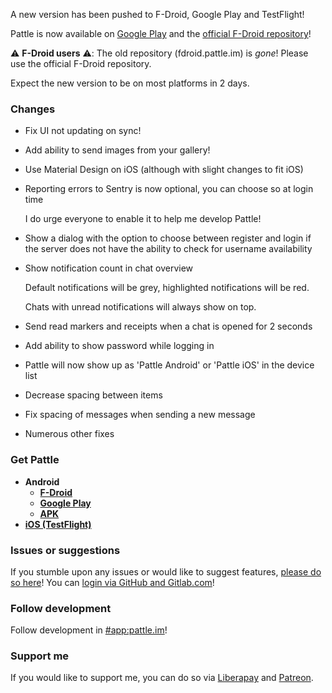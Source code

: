 A new version has been pushed to F-Droid, Google Play and TestFlight!

Pattle is now available on [Google Play](https://play.google.com/store/apps/details?id=im.pattle.app)
and the [official F-Droid repository](https://f-droid.org/en/packages/im.pattle.app/)!

⚠️ **F-Droid users** ⚠️: The old repository (fdroid.pattle.im) is *gone*! Please
use the official F-Droid repository.

Expect the new version to be on most platforms in 2 days.

### Changes
- Fix UI not updating on sync!
- Add ability to send images from your gallery!
- Use Material Design on iOS (although with slight changes to fit iOS)
- Reporting errors to Sentry is now optional, you can choose so at login time

  I do urge everyone to enable it to help me develop Pattle!

- Show a dialog with the option to choose between register and login
  if the server does not have the ability to check for username availability

- Show notification count in chat overview

  Default notifications will be grey, highlighted notifications will be red.
    
  Chats with unread notifications will always show on top.
  
- Send read markers and receipts when a chat is opened for 2 seconds
- Add ability to show password while logging in
- Pattle will now show up as 'Pattle Android' or 'Pattle iOS' in the device
  list
- Decrease spacing between items
- Fix spacing of messages when sending a new message
- Numerous other fixes

### Get Pattle

- **Android**
    - **[F-Droid](https://f-droid.org/en/packages/im.pattle.app/)**
    - **[Google Play](https://play.google.com/store/apps/details?id=im.pattle.app)**
    - **[APK](https://fdroid.pattle.im/pattle-0.11.0.apk)**
- **[iOS (TestFlight)](https://testflight.apple.com/join/uTytydST)**

### Issues or suggestions

If you stumble upon any issues or would like to suggest features,
[please do so here](https://git.pattle.im/pattle/app/issues)!
You can [login via GitHub and Gitlab.com](https://git.pattle.im/users/sign_in)!

### Follow development

Follow development in [#app:pattle.im](https://matrix.to/#/#app:pattle.im)!

### Support me

If you would like to support me, you can do so
via [Liberapay](https://liberapay.com/wilko/) and
[Patreon](https://www.patreon.com/pattle_im).